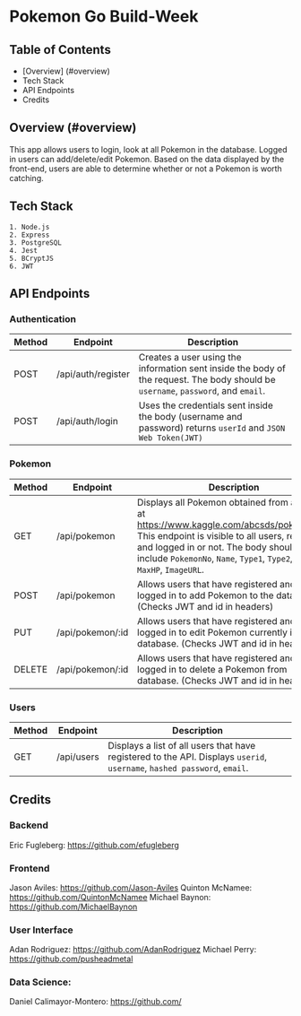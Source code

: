 # Pokemon Go Build-Week

## Table of Contents

- [Overview] (#overview)
- Tech Stack
- API Endpoints
- Credits

## Overview (#overview)
This app allows users to login, look at all Pokemon in the database.  Logged in users can add/delete/edit Pokemon.  Based on the data displayed by the front-end, users are able to determine whether or not a Pokemon is worth catching.

## Tech Stack

```
1. Node.js
2. Express
3. PostgreSQL
4. Jest
5. BCryptJS
6. JWT
```

## API Endpoints

### Authentication

Method  |    Endpoint   |   Description     |
| ------ | ------------------ | ----------------- |
POST    |   /api/auth/register  |	Creates a user using the information sent inside the body of the request. The body should be `username`, `password`, and `email`. |
POST    |   /api/auth/login |   Uses the credentials sent inside the body (username and password) returns `userId` and `JSON Web Token(JWT)` |

### Pokemon

Method  |   Endpoint    |   Description     |
| ------ | ------------------ | --------------- |
GET |   /api/pokemon    |   Displays all Pokemon obtained from a csv file at https://www.kaggle.com/abcsds/pokemongo. This endpoint is visible to all users, registered and logged in or not. The body should include `PokemonNo`, `Name`, `Type1`, `Type2`, `MaxCP`, `MaxHP`, `ImageURL`. |
POST    |   /api/pokemon    |   Allows users that have registered and are logged in to add Pokemon to the database. (Checks JWT and id in headers) |
PUT |   /api/pokemon/:id    |   Allows users that have registered and are logged in to edit Pokemon currently in the database. (Checks JWT and id in headers) |
DELETE  |   /api/pokemon/:id    |   Allows users that have registered and are logged in to delete a Pokemon from database. (Checks JWT and id in headers) |

### Users

Method  |   Endpoint    |   Description     |
| ------ | ------------------ | ---------------- |
GET |   /api/users  |   Displays a list of all users that have registered to the API. Displays `userid`, `username`, `hashed password`, `email`. |


## Credits
### Backend
Eric Fugleberg: https://github.com/efugleberg

### Frontend
Jason Aviles: https://github.com/Jason-Aviles
Quinton McNamee: https://github.com/QuintonMcNamee
Michael Baynon:  https://github.com/MichaelBaynon

### User Interface
Adan Rodriguez: https://github.com/AdanRodriguez
Michael Perry: https://github.com/pusheadmetal

### Data Science:
Daniel Calimayor-Montero: https://github.com/